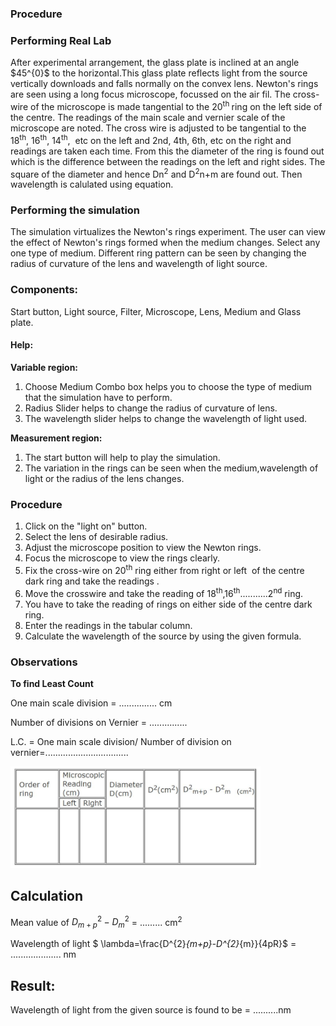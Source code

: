 ### Procedure

### Performing Real Lab

<p>After experimental arrangement, the glass plate is inclined at an angle $45^{0}$ to the horizontal.This glass plate reflects light from the source vertically downloads and falls normally on the convex lens. Newton's rings are seen using a long focus microscope, focussed on the air fil. The cross-wire of the microscope is made tangential to the 20<sup>th </sup>ring on the left side of the centre. The readings of the main scale and vernier scale of the microscope are noted. The cross wire is adjusted to be tangential to the 18<sup>th</sup>, 16<sup>th</sup>, 14<sup>th</sup>,&nbsp; etc on the left and 2nd, 4th, 6th, etc on the right and readings are taken each time. From this the diameter of the ring is found out which is the difference between the readings on the left and right sides. The square of the diameter and hence Dn<sup>2</sup> and D<sup>2</sup>n+m are found out. Then wavelength is calulated using equation.</p>

### Performing the simulation

The simulation virtualizes the Newton's rings experiment. The user can view the effect of Newton's rings formed when the medium changes. Select any one type of medium. Different ring pattern can be seen by changing the radius of curvature of the lens and wavelength of light source.
### Components:
 
Start button, Light source, Filter, Microscope, Lens, Medium and Glass plate.

#### Help:
 
**Variable region:**
1. Choose Medium Combo box helps you to choose the type of medium that the simulation have to perform.
2. Radius Slider helps to change the radius of curvature of lens.
3. The wavelength slider helps to change the wavelength of light used.<br>

**Measurement region:**
1. The start button will help to play the simulation.
2. The variation in the rings can be seen when the medium,wavelength of light or the radius of the lens changes.

### Procedure

<ol>
    <li>Click on the "light on" button.</li>
    <li>Select the lens of desirable radius.</li>
    <li>Adjust the microscope position to view the Newton rings.</li>
    <li>Focus the microscope to view the rings clearly.</li>
    <li>Fix the cross-wire on 20<sup>th</sup> ring either from right or left <span style="">&nbsp;</span>of the centre dark ring and take the readings .</li>
    <li>Move the crosswire and take the reading of 18<sup>th</sup>,16<sup>th</sup>...........2<sup>nd</sup> ring.</li>
    <li>You have to take the reading of rings on either side of the centre dark ring.</li>
    <li>Enter the readings in the tabular column.</li>
    <li>Calculate the&nbsp;wavelength of the source  by using the  given formula.</li>
</ol>

### Observations

**To find Least Count**

One main scale division                     = ............... cm

Number of divisions on Vernier          = ...............

L.C.  = One main scale division/ Number of division on vernier=.................................

<img src="./images/figure3.jpg" width=400px>

## Calculation

Mean value of $D^{2}_{m+p}-D^{2}_{m}$ = ......... cm<sup>2</sup>

Wavelength of light $ \lambda=\frac{D^{2}_{m+p}-D^{2}_{m}}{4pR}$ = .................... nm

## Result:

Wavelength of light from the given source is found to be  = ..........nm
